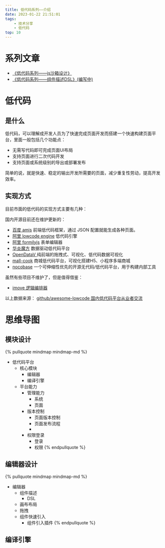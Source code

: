 ```yaml
---
title: 低代码系列——介绍
date: 2023-01-22 21:51:01
tags:
    - 技术分享
    - 低代码
top: 10
---
```


# 系列文章

- [《低代码系列——js沙箱设计》](/lowcode/sandbox.html)
- [《低代码系列——组件描述DSL》(编写中)](/lowcode/component.html)

# 低代码

## 是什么

低代码，可以理解成开发人员为了快速完成页面开发而搭建一个快速构建页面平台，里面一般包括几个功能点：

- 无需写代码即可完成页面UI布局
- 支持页面进行二次代码开发
- 支持页面或系统级别的导出或部署发布

简单的说，就是快速、稳定的输出开发所需要的页面，减少重复性劳动，提高开发效率。

<!-- more -->

## 实现方式

目前市面的低代码的实现方式主要有几种：

国内开源目前还在维护更新的：

- [百度 amis](https://github.com/baidu/amis)  前端低代码框架，通过 JSON 配置就能生成各种页面。
- [阿里 lowcode engine](https://github.com/alibaba/lowcode-engine) 低代码引擎
- [阿里 formilyjs](https://formilyjs.org/) 表单编辑器
- [华炎魔方](https://github.com/steedos/steedos-platform/) 数据驱动低代码平台
- [OpenDataV ](https://github.com/AnsGoo/openDataV)  纯前端的拖拽式、可视化、低代码数据可视化
- [mall-cook](https://github.com/wangyuan389/mall-cook) 商城低代码平台，可视化搭建H5、小程序多端商城
- [nocobase](https://github.com/nocobase/nocobase) 一个可伸缩性优先的开源无代码/低代码平台，用于构建内部工具

虽然有些项目不维护了，但是值得借鉴：
- [imove 逻辑编排器](https://github.com/i5ting/imove) 


以上数据来源：
[github/awesome-lowcode 国内低代码平台从业者交流](https://github.com/taowen/awesome-lowcode)

# 思维导图

## 模块设计
{% pullquote mindmap mindmap-md %}
- 低代码平台
  - 核心模块
    - 编辑器
    - 编译引擎
  - 平台能力
    - 管理能力
      - 系统
      - 页面
    - 版本控制
      - 页面版本控制
      - 页面发布流程
      - 
    - 权限登录
      - 登录
      - 权限
{% endpullquote %}

## 编辑器设计
{% pullquote mindmap mindmap-md %}
- 编辑器
  - 组件描述
    - DSL
  - 画布布局
  - 拖拽
  - 组件快速引入
    - 组件引入插件
{% endpullquote %}

## 编译引擎